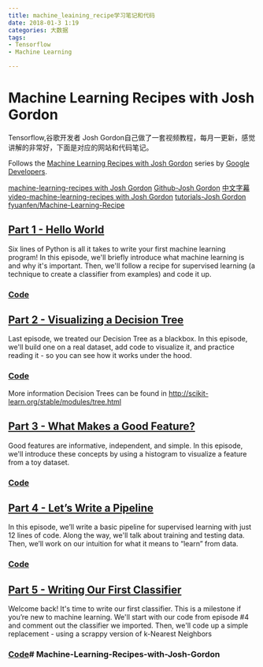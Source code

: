 ```yaml
---
title: machine_leaining_recipe学习笔记和代码
date: 2018-01-3 1:19
categories: 大数据
tags:
- Tensorflow
- Machine Learning

---
```


# Machine Learning Recipes with Josh Gordon

Tensorflow,谷歌开发者 Josh Gordon自己做了一套视频教程，每月一更新，感觉讲解的非常好，下面是对应的网站和代码笔记。

Follows the [Machine Learning Recipes with Josh Gordon](https://www.youtube.com/playlist?list=PLOU2XLYxmsIIuiBfYad6rFYQU_jL2ryal) series by [Google Developers](https://www.youtube.com/user/GoogleDevelopers).

[machine-learning-recipes with Josh Gordon](https://www.youtube.com/playlist?list=PLOU2XLYxmsIIuiBfYad6rFYQU_jL2ryal)
[Github-Josh Gordon](https://github.com/random-forests)
[中文字幕video-machine-learning-recipes with Josh Gordon](http://www.mooc.ai/course/96/learn?lessonid=634#lesson/634)
[tutorials-Josh Gordon](https://github.com/random-forests/tutorials)
[fyuanfen/Machine-Learning-Recipe](https://github.com/fyuanfen/Machine-Learning-Recipe)


## [Part 1 - Hello World](https://youtu.be/cKxRvEZd3Mw)

Six lines of Python is all it takes to write your first machine learning program! In this episode, we'll briefly introduce what machine learning is and why it's important. Then, we'll follow a recipe for supervised learning (a technique to create a classifier from examples) and code it up.
### [Code](https://github.com/fyuanfen/Machine-Learning-Recipe/blob/master/src/part_1/Part1.py)

## [Part 2 - Visualizing a Decision Tree](https://youtu.be/tNa99PG8hR8)
Last episode, we treated our Decision Tree as a blackbox. In this episode, we'll build one on a real dataset, add code to visualize it, and practice reading it - so you can see how it works under the hood.
### [Code](https://github.com/fyuanfen/Machine-Learning-Recipe/blob/master/src/part_2/Part2.py)
More information Decision Trees can be found in http://scikit-learn.org/stable/modules/tree.html


## [Part 3 - What Makes a Good Feature?](https://youtu.be/N9fDIAflCMY)
Good features are informative, independent, and simple. In this episode, we'll introduce these concepts by using a histogram to visualize a feature from a toy dataset.
### [Code](https://github.com/fyuanfen/Machine-Learning-Recipe/blob/master/src/part_3/Part3.py)

## [Part 4 - Let’s Write a Pipeline](https://youtu.be/84gqSbLcBFE)
In this episode, we’ll write a basic pipeline for supervised learning with just 12 lines of code. Along the way, we'll talk about training and testing data. Then, we’ll work on our intuition for what it means to “learn” from data.
### [Code](https://github.com/fyuanfen/Machine-Learning-Recipe/blob/master/src/part_4/Part4.py)

## [Part 5 - Writing Our First Classifier](https://youtu.be/AoeEHqVSNOw)
Welcome back! It's time to write our first classifier. This is a milestone if you’re new to machine learning. We'll start with our code from episode #4 and comment out the classifier we imported. Then, we'll code up a simple replacement - using a scrappy version of k-Nearest Neighbors
### [Code](https://github.com/fyuanfen/Machine-Learning-Recipe/blob/master/src/part_5/Part5.py)# Machine-Learning-Recipes-with-Josh-Gordon
